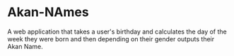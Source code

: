 # Akan-NAmes
A web application that takes a user's birthday and calculates the day of the week they were born and then depending on their gender outputs their Akan Name. 

